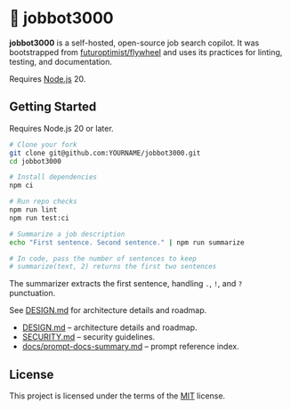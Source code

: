 # 🎯 jobbot3000

**jobbot3000** is a self-hosted, open-source job search copilot. It was bootstrapped from [futuroptimist/flywheel](https://github.com/futuroptimist/flywheel) and uses its practices for linting, testing, and documentation.

Requires [Node.js](https://nodejs.org) 20.

## Getting Started

Requires Node.js 20 or later.

```bash
# Clone your fork
git clone git@github.com:YOURNAME/jobbot3000.git
cd jobbot3000

# Install dependencies
npm ci

# Run repo checks
npm run lint
npm run test:ci

# Summarize a job description
echo "First sentence. Second sentence." | npm run summarize

# In code, pass the number of sentences to keep
# summarize(text, 2) returns the first two sentences
```

The summarizer extracts the first sentence, handling `.`, `!`, and `?` punctuation.

See [DESIGN.md](DESIGN.md) for architecture details and roadmap.

- [DESIGN.md](DESIGN.md) – architecture details and roadmap.
- [SECURITY.md](SECURITY.md) – security guidelines.
- [docs/prompt-docs-summary.md](docs/prompt-docs-summary.md) – prompt reference index.

## License

This project is licensed under the terms of the [MIT](LICENSE) license.
